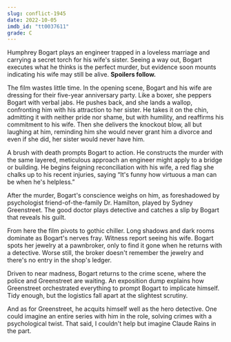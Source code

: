 ```yaml
---
slug: conflict-1945
date: 2022-10-05
imdb_id: "tt0037611"
grade: C
---
```


Humphrey Bogart plays an engineer trapped in a loveless marriage and carrying a secret torch for his wife's sister. Seeing a way out, Bogart executes what he thinks is the perfect murder, but evidence soon mounts indicating his wife may still be alive. **Spoilers follow.**

<!-- end -->

The film wastes little time. In the opening scene, Bogart and his wife are dressing for their five-year anniversary party. Like a boxer, she peppers Bogart with verbal jabs. He pushes back, and she lands a wallop, confronting him with his attraction to her sister. He takes it on the chin, admitting it with neither pride nor shame, but with humility, and reaffirms his commitment to his wife. Then she delivers the knockout blow, all but laughing at him, reminding him she would never grant him a divorce and even if she did, her sister would never have him.

A brush with death prompts Bogart to action. He constructs the murder with the same layered, meticulous approach an engineer might apply to a bridge or building. He begins feigning reconciliation with his wife, a red flag she chalks up to his recent injuries, saying “It's funny how virtuous a man can be when he's helpless.”

After the murder, Bogart's conscience weighs on him, as foreshadowed by psychologist friend-of-the-family Dr. Hamilton, played by Sydney Greenstreet. The good doctor plays detective and catches a slip by Bogart that reveals his guilt.

From here the film pivots to gothic chiller. Long shadows and dark rooms dominate as Bogart's nerves fray. Witness report seeing his wife. Bogart spots her jewelry at a pawnbroker, only to find it gone when he returns with a detective. Worse still, the broker doesn't remember the jewelry and there's no entry in the shop's ledger.

Driven to near madness, Bogart returns to the crime scene, where the police and Greenstreet are waiting. An exposition dump explains how Greenstreet orchestrated everything to prompt Bogart to implicate himself. Tidy enough, but the logistics fall apart at the slightest scrutiny.

And as for Greenstreet, he acquits himself well as the hero detective. One could imagine an entire series with him in the role, solving crimes with a psychological twist. That said, I couldn't help but imagine Claude Rains in the part.
